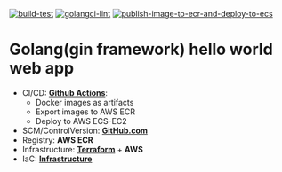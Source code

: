 [![build-test](https://github.com/nastasyafedotovna/andersen-exam-golang/actions/workflows/go.yml/badge.svg?branch=main)](https://github.com/nastasyafedotovna/andersen-exam-golang/actions/workflows/go.yml) [![golangci-lint](https://github.com/nastasyafedotovna/andersen-exam-golang/actions/workflows/golint.yml/badge.svg?branch=main)](https://github.com/nastasyafedotovna/andersen-exam-golang/actions/workflows/golint.yml) [![publish-image-to-ecr-and-deploy-to-ecs](https://github.com/nastasyafedotovna/andersen-exam-golang/actions/workflows/aws.yml/badge.svg?branch=main)](https://github.com/nastasyafedotovna/andersen-exam-golang/actions/workflows/aws.yml)

# Golang(gin framework) hello world web app
+ CI/CD: [**Github Actions**](https://docs.github.com/en/actions):
    + Docker images as artifacts
    + Export images to AWS ECR
    + Deploy to AWS ECS-EC2
+ SCM/ControlVersion: [**GitHub.com**](https://github.com)
+ Registry: **AWS ECR**
+ Infrastructure: [**Terraform**](https://www.terraform.io) + **AWS** 
+ IaC: [**Infrastructure**](https://github.com/nastasyafedotovna/andersen-exam-golang-infrastructure)
